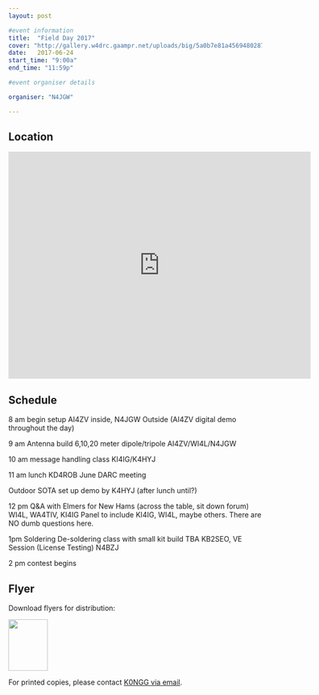 ```yaml
---
layout: post

#event information
title:  "Field Day 2017"
cover: "http://gallery.w4drc.gaampr.net/uploads/big/5a0b7e81a4569480287280a6066de074.jpg"
date:   2017-06-24
start_time: "9:00a"
end_time: "11:59p"

#event organiser details

organiser: "N4JGW"

---
```


## Location

<iframe src="https://www.google.com/maps/embed?pb=!1m18!1m12!1m3!1d62424.32425149297!2d-85.15860857785374!3d34.685642728415466!2m3!1f0!2f0!3f0!3m2!1i1024!2i768!4f13.1!3m3!1m2!1s0x88601220200b6d09%3A0x894873712f442960!2sArmuchee+Valley+Community+Center!5e0!3m2!1sen!2sus!4v1495500214006" width="600" height="450" frameborder="0" style="border:0" allowfullscreen></iframe>

## Schedule

8 am begin setup AI4ZV inside, N4JGW Outside (AI4ZV digital demo throughout the day)

9 am Antenna build 6,10,20 meter dipole/tripole AI4ZV/WI4L/N4JGW

10 am message handling  class KI4IG/K4HYJ

11 am lunch KD4ROB
    June DARC meeting

Outdoor SOTA set up demo by K4HYJ (after lunch until?)

12 pm Q&A with Elmers for New Hams (across the table, sit down forum) WI4L, WA4TIV, KI4IG Panel to include KI4IG, WI4L, maybe others. There are NO dumb questions here.

1pm  Soldering De-soldering class with small kit build TBA KB2SEO,
    VE Session (License Testing) N4BZJ

2 pm contest begins

## Flyer

Download flyers for distribution:

<a href="https://www.dropbox.com/sh/ungardg5gpfa5nt/AAC6Q60hrXfhcxxs7TPDRO0Ka?dl=0"><img src="http://gallery.w4drc.gaampr.net/uploads/big/7a0a654125dcf62b7b2fb8c62455e98a.jpg" height="102" width="78" style="border:0" /></a>

For printed copies, please contact <a href="mailto:jeremy@k0ngg.net">K0NGG via email</a>.